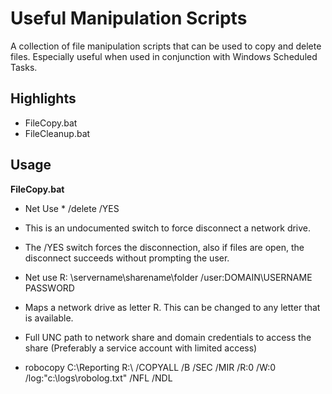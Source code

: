 # Useful Manipulation Scripts #

A collection of file manipulation scripts that can be used to copy and delete files. Especially useful when used in conjunction with Windows Scheduled Tasks.

## Highlights ##

* FileCopy.bat
* FileCleanup.bat


## Usage ##

**FileCopy.bat**

* Net Use * /delete /YES

 * This is an undocumented switch to force disconnect a network drive. 
 * The /YES switch forces the disconnection, also if files are open, the disconnect succeeds without prompting the user.
 
* Net use R: \\servername\sharename\folder /user:DOMAIN\USERNAME PASSWORD

 * Maps a network drive as letter R. This can be changed to any letter that is available.
 * Full UNC path to network share and domain credentials to access the share (Preferably a service account with limited access)
 
* robocopy C:\Reporting R:\ /COPYALL /B /SEC /MIR /R:0 /W:0 /log:"c:\logs\robolog.txt" /NFL /NDL

